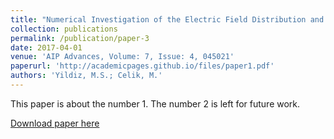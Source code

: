 ```yaml
---
title: "Numerical Investigation of the Electric Field Distribution and the Power Deposition in the Resonant Cavity of a Microwave Electrothermal Thruster"
collection: publications
permalink: /publication/paper-3
date: 2017-04-01
venue: 'AIP Advances, Volume: 7, Issue: 4, 045021'
paperurl: 'http://academicpages.github.io/files/paper1.pdf'
authors: 'Yildiz, M.S.; Celik, M.'
---
```

This paper is about the number 1. The number 2 is left for future work.

[Download paper here](http://academicpages.github.io/files/paper1.pdf)
